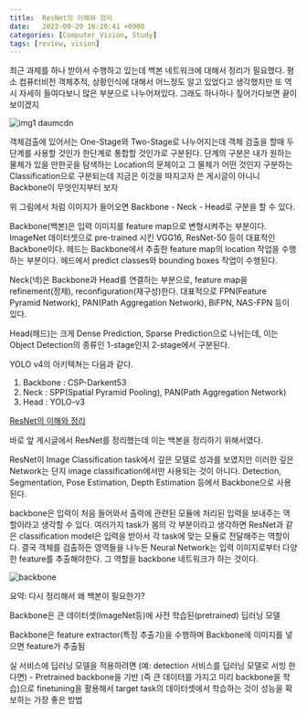 ```yaml
---
title: 	ResNet의 이해와 정리
date:   2022-09-20 16:20:41 +0900
categories: [Computer_Vision, Study]
tags: [review, vision]
---
```


최근 과제를 하나 받아서 수행하고 있는데 백본 네트워크에 대해서 정리가 필요했다. 평소 컴퓨터비전 객체추적, 상황인식에 대해서 어느정도 알고 있었다고 생각했지만 또 역시 자세히 들여다보니 많은 부분으로 나누어져있다. 그래도 하나하나 짚어가다보면 끝이 보이겠지

![img1 daumcdn](https://user-images.githubusercontent.com/85277660/211158269-f5b6bffd-0c97-4348-8565-231697f94f35.png)

객체검출에 있어서는 One-Stage와 Two-Stage로 나누어지는데 객체 검출을 할때 두단계를 사용할 것인가 한단계로 통합할 것인가로 구분된다. 단계의 구분은 내가 원하는 물체가 있을 만한곳을 탐색하는 Location의 문제이고 그 물체가 어떤 것인지 구분하는 Classification으로 구분되는데 지금은 이것을 따지고자 쓴 게시글이 아니니 Backbone이 무엇인지부터 보자

위 그림에서 처럼 이미지가 들어오면 Backbone - Neck - Head로 구분을 할 수 있다.

Backbone(백본)은 입력 이미지를 feature map으로 변형시켜주는 부분이다. ImageNet 데이터셋으로 pre-trained 시킨 VGG16, ResNet-50 등이 대표적인 Backbone이다. 헤드는 Backbone에서 추출한 feature map의 location 작업을 수행하는 부분이다. 헤드에서 predict classes와 bounding boxes 작업이 수행된다.

Neck(넥)은 Backbone과 Head를 연결하는 부분으로, feature map을 refinement(정제), reconfiguration(재구성)한다. 대표적으로 FPN(Feature Pyramid Network), PAN(Path Aggregation Network), BiFPN, NAS-FPN 등이 있다.

Head(헤드)는 크게 Dense Prediction, Sparse Prediction으로 나뉘는데, 이는 Object Detection의 종류인 1-stage인지 2-stage에서 구분된다.


YOLO v4의 아키텍쳐는 다음과 같다.
1) Backbone : CSP-Darkent53
2) Neck : SPP(Spatial Pyramid Pooling), PAN(Path Aggregation Network)
3) Head : YOLO-v3


[ResNet의 이해와 정리](https://jeong-daniel.github.io/posts/ResNet%EC%9D%98-%EC%9D%B4%ED%95%B4%EC%99%80-%EC%A0%95%EB%A6%AC/)

바로 앞 게시글에서 ResNet를 정리했는데 이는 백본을 정리하기 위해서였다.

ResNet이 Image Classification task에서 깊은 모델로 성과를 보였지만 이러한 깊은 Network는 단지 image classification에서만 사용되는 것이 아니다. Detection, Segmentation, Pose Estimation, Depth Estimation 등에서 Backbone으로 사용된다.

 

backbone은 입력이 처음 들어와서 출력에 관련된 모듈에 처리된 입력을 보내주는 역할이라고 생각할 수 있다. 여러가지 task가 몸의 각 부분이라고 생각하면 ResNet과 같은 classification model은 입력을 받아서 각 task에 맞는 모듈로 전달해주는 역할이다. 결국 객체를 검출하든 영역들을 나누든 Neural Network는 입력 이미지로부터 다양한 feature를 추출해야한다. 그 역할을 backbone 네트워크가 하는 것이다.

![backbone](https://user-images.githubusercontent.com/85277660/211158348-beec1d2b-eb46-410e-aaf5-527ccfe5d947.png)

요약: 다시 정리해서 왜 백본이 필요한가?

Backbone은 큰 데이터셋(ImageNet등)에 사전 학습된(pretrained) 딥러닝 모델

Backbone은 feature extractor(특징 추출기)을 수행하며 Backbone에 이미지를 넣으면 feature가 추출됨

실 서비스에 딥러닝 모델을 적용하려면 (예: detection 서비스를 딥러닝 모델로 서빙 한다면) - Pretrained backbone을 기반 (즉 큰 데이터를 가지고 미리 backbone을 학습)으로 finetuning을 활용해서 target task의 데이터셋에서 학습하는 것이 성능을 확보하는 가장 좋은 방법